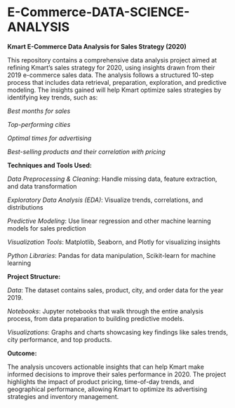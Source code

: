 # E-Commerce-DATA-SCIENCE-ANALYSIS
**Kmart E-Commerce Data Analysis for Sales Strategy (2020)**

This repository contains a comprehensive data analysis project aimed at refining Kmart’s sales strategy for 2020, using insights drawn from their 2019 e-commerce sales data. The analysis follows a structured 10-step process that includes data retrieval, preparation, exploration, and predictive modeling. The insights gained will help Kmart optimize sales strategies by identifying key trends, such as:

*Best months for sales*

*Top-performing cities*

*Optimal times for advertising*

*Best-selling products and their correlation with pricing*

**Techniques and Tools Used:**

*Data Preprocessing & Cleaning*: Handle missing data, feature extraction, and data transformation

*Exploratory Data Analysis (EDA)*: Visualize trends, correlations, and distributions

*Predictive Modeling*: Use linear regression and other machine learning models for sales prediction

*Visualization Tools*: Matplotlib, Seaborn, and Plotly for visualizing insights

*Python Libraries*: Pandas for data manipulation, Scikit-learn for machine learning

**Project Structure:**

*Data*: The dataset contains sales, product, city, and order data for the year 2019.

*Notebooks*: Jupyter notebooks that walk through the entire analysis process, from data preparation to building predictive models.

*Visualizations*: Graphs and charts showcasing key findings like sales trends, city performance, and top products.

**Outcome:**

The analysis uncovers actionable insights that can help Kmart make informed decisions to improve their sales performance in 2020. The project highlights the impact of product pricing, time-of-day trends, and geographical performance, allowing Kmart to optimize its advertising strategies and inventory management.
